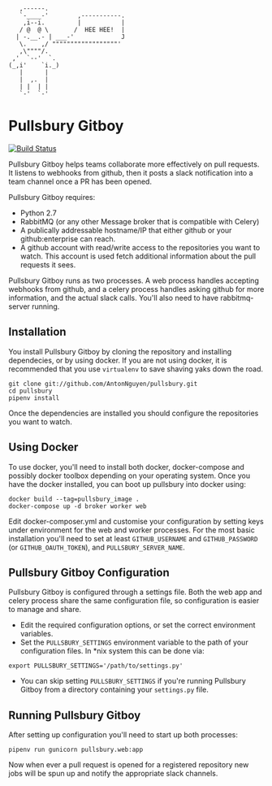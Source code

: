        ,------.
       `-____-'        ,-----------.
        ,i--i.         |           |
       / @  @ \       /  HEE HEE!  |
      | -.__.- | ___-'             J
       \.    ,/ """"""""""""""""""'
       ,\""""/.
     ,'  `--'  `.
    (_,i'    `i._)
       |      |
       |  ,.  |
       | |  | |
       `-'  `-'

# Pullsbury Gitboy

[![Build Status](https://api.travis-ci.org/AntonNguyen/pullsbury.svg)](https://travis-ci.org/AntonNguyen/pullsbury)

Pullsbury Gitboy helps teams collaborate more effectively on pull requests.
It listens to webhooks from github, then it posts a slack notification into
a team channel once a PR has been opened.

Pullsbury Gitboy requires:

* Python 2.7
* RabbitMQ (or any other Message broker that is compatible with Celery)
* A publically addressable hostname/IP that either github or your github:enterprise
can reach.
* A github account with read/write access to the repositories you want to watch. This
account is used fetch additional information about the pull requests it sees.

Pullsbury Gitboy runs as two processes. A web process handles accepting webhooks from github,
and a celery process handles asking github for more information, and the actual slack calls. You'll also
need to have rabbitmq-server running.


## Installation

You install Pullsbury Gitboy by cloning the repository and installing dependecies,
or by using docker. If you are not using docker, it is recommended that you use
`virtualenv` to save shaving yaks down the road.

    git clone git://github.com/AntonNguyen/pullsbury.git
    cd pullsbury
    pipenv install

Once the dependencies are installed you should configure the repositories you want to watch.

## Using Docker

To use docker, you'll need to install both docker, docker-compose and possibly docker toolbox
depending on your operating system. Once you have the docker installed, you can boot up pullsbury
into docker using:

    docker build --tag=pullsbury_image .
    docker-compose up -d broker worker web

Edit docker-composer.yml and customise your configuration by setting keys under environment for the
web and worker processes. For the most basic installation you'll need to set at least `GITHUB_USERNAME`
and `GITHUB_PASSWORD` (or `GITHUB_OAUTH_TOKEN`), and `PULLSBURY_SERVER_NAME`.

## Pullsbury Gitboy Configuration

Pullsbury Gitboy is configured through a settings file. Both the web app and celery process
share the same configuration file, so configuration is easier to manage and share.

* Edit the required configuration options, or set the correct environment variables.
* Set the `PULLSBURY_SETTINGS` environment variable to the path
of your configuration files. In \*nix system this can be done via:
```
export PULLSBURY_SETTINGS='/path/to/settings.py'
```
* You can skip setting `PULLSBURY_SETTINGS` if you're running Pullsbury Gitboy from
a directory containing your `settings.py` file.

## Running Pullsbury Gitboy

After setting up configuration you'll need to start up both processes:

    pipenv run gunicorn pullsbury.web:app

Now when ever a pull request is opened for a registered repository
new jobs will be spun up and notify the appropriate slack channels.
